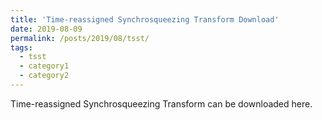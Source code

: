 ```yaml
---
title: 'Time-reassigned Synchrosqueezing Transform Download'
date: 2019-08-09
permalink: /posts/2019/08/tsst/
tags:
  - tsst
  - category1
  - category2
---
```


Time-reassigned Synchrosqueezing Transform can be downloaded<a herf="Dong-He.github.io/files/tsst/time_synsq_stft_fw.m"> here</a>.

